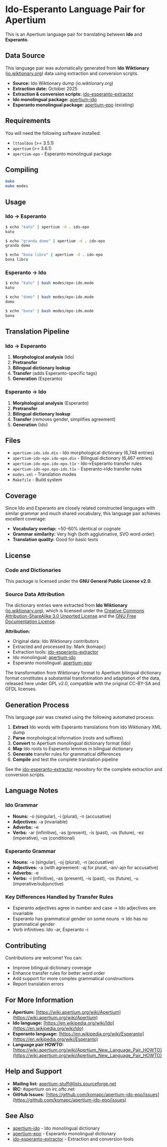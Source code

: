 # Ido-Esperanto Language Pair for Apertium

This is an Apertium language pair for translating between **Ido** and **Esperanto**.

## Data Source

This language pair was automatically generated from **Ido Wiktionary** ([io.wiktionary.org](https://io.wiktionary.org/)) data using extraction and conversion scripts.

- **Source:** Ido Wiktionary dump (io.wiktionary.org)
- **Extraction date:** October 2025
- **Extraction & conversion scripts:** [ido-esperanto-extractor](https://github.com/komapc/ido-esperanto-extractor)
- **Ido monolingual package:** [apertium-ido](https://github.com/komapc/apertium-ido)
- **Esperanto monolingual package:** [apertium-epo](https://github.com/apertium/apertium-epo) (existing)

## Requirements

You will need the following software installed:

* `lttoolbox` (>= 3.5.1)
* `apertium` (>= 3.6.1)
* `apertium-epo` - Esperanto monolingual package

## Compiling

```bash
make
make modes
```

## Usage

### Ido → Esperanto

```bash
$ echo "kato" | apertium -d . ido-epo
kato

$ echo "granda domo" | apertium -d . ido-epo
granda domo

$ echo "bona libro" | apertium -d . ido-epo
bona libro
```

### Esperanto → Ido

```bash
$ echo "kato" | bash modes/epo-ido.mode
kato

$ echo "domo" | bash modes/epo-ido.mode
domo

$ echo "bona" | bash modes/epo-ido.mode
bona
```

## Translation Pipeline

### Ido → Esperanto
1. **Morphological analysis** (Ido)
2. **Pretransfer**
3. **Bilingual dictionary lookup**
4. **Transfer** (adds Esperanto-specific tags)
5. **Generation** (Esperanto)

### Esperanto → Ido
1. **Morphological analysis** (Esperanto)
2. **Pretransfer**
3. **Bilingual dictionary lookup**
4. **Transfer** (removes gender, simplifies agreement)
5. **Generation** (Ido)

## Files

* `apertium-ido.ido.dix` - Ido morphological dictionary (6,748 entries)
* `apertium-ido-epo.ido-epo.dix` - Bilingual dictionary (6,467 entries)
* `apertium-ido-epo.ido-epo.t1x` - Ido→Esperanto transfer rules
* `apertium-ido-epo.epo-ido.t1x` - Esperanto→Ido transfer rules
* `modes.xml` - Translation modes
* `Makefile` - Build system

## Coverage

Since Ido and Esperanto are closely related constructed languages with similar grammar and much shared vocabulary, this language pair achieves excellent coverage:

- **Vocabulary overlap:** ~50-60% identical or cognate
- **Grammar similarity:** Very high (both agglutinative, SVO word order)
- **Translation quality:** Good for basic texts

## License

### Code and Dictionaries

This package is licensed under the **GNU General Public License v2.0**.

### Source Data Attribution

The dictionary entries were extracted from **Ido Wiktionary** ([io.wiktionary.org](https://io.wiktionary.org/)), which is licensed under the [Creative Commons Attribution-ShareAlike 3.0 Unported License](https://creativecommons.org/licenses/by-sa/3.0/) and the [GNU Free Documentation License](https://www.gnu.org/licenses/fdl-1.3.html).

**Attribution:**
- Original data: Ido Wiktionary contributors
- Extracted and processed by: Mark (komapc)
- Extraction tools: [ido-esperanto-extractor](https://github.com/komapc/ido-esperanto-extractor)
- Ido monolingual: [apertium-ido](https://github.com/komapc/apertium-ido)
- Esperanto monolingual: [apertium-epo](https://github.com/apertium/apertium-epo)

The transformation from Wiktionary format to Apertium bilingual dictionary format constitutes a substantial transformation and adaptation of the data, released here under GPL v2.0, compatible with the original CC-BY-SA and GFDL licenses.

## Generation Process

This language pair was created using the following automated process:

1. **Extract** Ido words with Esperanto translations from Ido Wiktionary XML dump
2. **Parse** morphological information (roots and suffixes)
3. **Convert** to Apertium monolingual dictionary format (Ido)
4. **Map** Ido roots to Esperanto lemmas in bilingual dictionary
5. **Generate** transfer rules for grammatical differences
6. **Compile** and test the complete translation pipeline

See the [ido-esperanto-extractor](https://github.com/komapc/ido-esperanto-extractor) repository for the complete extraction and conversion scripts.

## Language Notes

### Ido Grammar
- **Nouns:** -o (singular), -i (plural), -n (accusative)
- **Adjectives:** -a (invariable)
- **Adverbs:** -e
- **Verbs:** -ar (infinitive), -as (present), -is (past), -os (future), -ez (imperative), -us (conditional)

### Esperanto Grammar
- **Nouns:** -o (singular), -oj (plural), -n (accusative)
- **Adjectives:** -a (with agreement: -aj for plural, -an/-ajn for accusative)
- **Adverbs:** -e
- **Verbs:** -i (infinitive), -as (present), -is (past), -os (future), -u (imperative/subjunctive)

### Key Differences Handled by Transfer Rules
- Esperanto adjectives agree in number and case → Ido adjectives are invariable
- Esperanto has grammatical gender on some nouns → Ido has no grammatical gender
- Verb infinitives: Ido -ar, Esperanto -i

## Contributing

Contributions are welcome! You can:

- Improve bilingual dictionary coverage
- Enhance transfer rules for better word order
- Add support for more complex grammatical constructions
- Report translation errors

## For More Information

* **Apertium:** [https://wiki.apertium.org/wiki/Apertium](https://wiki.apertium.org/wiki/Apertium)
* **Ido language:** [https://en.wikipedia.org/wiki/Ido](https://en.wikipedia.org/wiki/Ido)
* **Esperanto language:** [https://en.wikipedia.org/wiki/Esperanto](https://en.wikipedia.org/wiki/Esperanto)
* **Language pair HOWTO:** [https://wiki.apertium.org/wiki/Apertium_New_Language_Pair_HOWTO](https://wiki.apertium.org/wiki/Apertium_New_Language_Pair_HOWTO)

## Help and Support

* **Mailing list:** apertium-stuff@lists.sourceforge.net
* **IRC:** #apertium on irc.oftc.net
* **GitHub Issues:** [https://github.com/komapc/apertium-ido-epo/issues](https://github.com/komapc/apertium-ido-epo/issues)

## See Also

- [apertium-ido](https://github.com/komapc/apertium-ido) - Ido monolingual dictionary
- [apertium-epo](https://github.com/apertium/apertium-epo) - Esperanto monolingual dictionary
- [ido-esperanto-extractor](https://github.com/komapc/ido-esperanto-extractor) - Extraction and conversion tools

